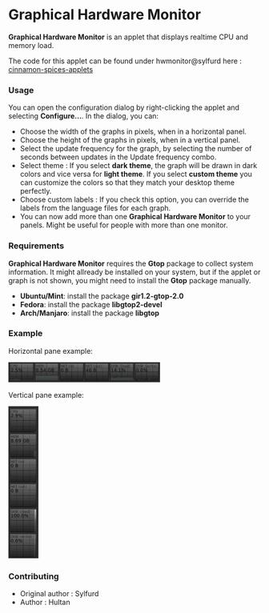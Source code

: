Graphical Hardware Monitor
==========================

**Graphical Hardware Monitor** is an applet that displays realtime CPU and memory load.

The code for this applet can be found under hwmonitor@sylfurd here : [cinnamon-spices-applets](https://github.com/linuxmint/cinnamon-spices-applets/)

### Usage

You can open the configuration dialog by right-clicking the applet and selecting **Configure...**. In the dialog, you can:

* Choose the width of the graphs in pixels, when in a horizontal panel.
* Choose the height of the graphs in pixels, when in a vertical panel.
* Select the update frequency for the graph, by selecting the number of seconds between updates in the Update frequency combo.
* Select theme : If you select **dark theme**, the graph will be drawn in dark colors and vice versa for **light theme**. If you select **custom theme** you can customize the colors so that they match your desktop theme perfectly.
* Choose custom labels : If you check this option, you can override the labels from the language files for each graph.
* You can now add more than one **Graphical Hardware Monitor** to your panels. Might be useful for people with more than one monitor.

### Requirements

**Graphical Hardware Monitor** requires the **Gtop** package to collect system information. It might allready be installed on your system, but if the applet or graph is not shown, you might need to install the **Gtop** package manually.

* **Ubuntu/Mint**: install the package **gir1.2-gtop-2.0**
* **Fedora**: install the package **libgtop2-devel**
* **Arch/Manjaro**: install the package **libgtop**

### Example

Horizontal pane example:

![screenshot](https://raw.githubusercontent.com/linuxmint/cinnamon-spices-applets/master/hwmonitor%40sylfurd/horizontal.png)

Vertical pane example:

![screenshot](https://raw.githubusercontent.com/linuxmint/cinnamon-spices-applets/master/hwmonitor%40sylfurd/vertical.png)

### Contributing

*  Original author : Sylfurd
*  Author : Hultan
